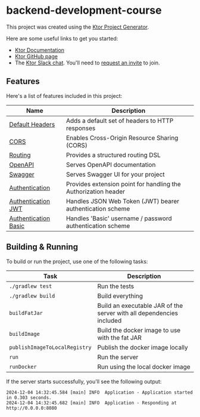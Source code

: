 # backend-development-course

This project was created using the [Ktor Project Generator](https://start.ktor.io).

Here are some useful links to get you started:

- [Ktor Documentation](https://ktor.io/docs/home.html)
- [Ktor GitHub page](https://github.com/ktorio/ktor)
- The [Ktor Slack chat](https://app.slack.com/client/T09229ZC6/C0A974TJ9). You'll need
  to [request an invite](https://surveys.jetbrains.com/s3/kotlin-slack-sign-up) to join.

## Features

Here's a list of features included in this project:

| Name                                                       | Description                                                    |
|------------------------------------------------------------|----------------------------------------------------------------|
| [Default Headers](https://start.ktor.io/p/default-headers) | Adds a default set of headers to HTTP responses                |
| [CORS](https://start.ktor.io/p/cors)                       | Enables Cross-Origin Resource Sharing (CORS)                   |
| [Routing](https://start.ktor.io/p/routing)                 | Provides a structured routing DSL                              |
| [OpenAPI](https://start.ktor.io/p/openapi)                 | Serves OpenAPI documentation                                   |
| [Swagger](https://start.ktor.io/p/swagger)                 | Serves Swagger UI for your project                             |
| [Authentication](https://start.ktor.io/p/auth)             | Provides extension point for handling the Authorization header |
| [Authentication JWT](https://start.ktor.io/p/auth-jwt)     | Handles JSON Web Token (JWT) bearer authentication scheme      |
| [Authentication Basic](https://start.ktor.io/p/auth-basic) | Handles 'Basic' username / password authentication scheme      |

## Building & Running

To build or run the project, use one of the following tasks:

| Task                          | Description                                                          |
|-------------------------------|----------------------------------------------------------------------|
| `./gradlew test`              | Run the tests                                                        |
| `./gradlew build`             | Build everything                                                     |
| `buildFatJar`                 | Build an executable JAR of the server with all dependencies included |
| `buildImage`                  | Build the docker image to use with the fat JAR                       |
| `publishImageToLocalRegistry` | Publish the docker image locally                                     |
| `run`                         | Run the server                                                       |
| `runDocker`                   | Run using the local docker image                                     |

If the server starts successfully, you'll see the following output:

```
2024-12-04 14:32:45.584 [main] INFO  Application - Application started in 0.303 seconds.
2024-12-04 14:32:45.682 [main] INFO  Application - Responding at http://0.0.0.0:8080
```

